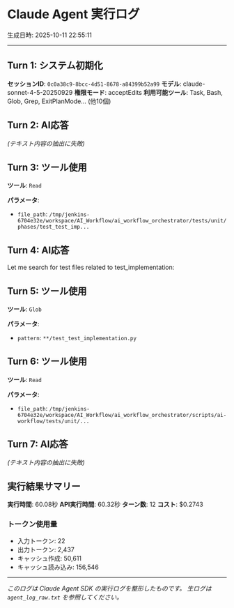 # Claude Agent 実行ログ

生成日時: 2025-10-11 22:55:11

---

## Turn 1: システム初期化

**セッションID**: `0c0a38c9-8bcc-4d51-8678-a84399b52a99`
**モデル**: claude-sonnet-4-5-20250929
**権限モード**: acceptEdits
**利用可能ツール**: Task, Bash, Glob, Grep, ExitPlanMode... (他10個)

## Turn 2: AI応答

*(テキスト内容の抽出に失敗)*

## Turn 3: ツール使用

**ツール**: `Read`

**パラメータ**:
- `file_path`: `/tmp/jenkins-6704e32e/workspace/AI_Workflow/ai_workflow_orchestrator/tests/unit/phases/test_test_imp...`

## Turn 4: AI応答

Let me search for test files related to test_implementation:

## Turn 5: ツール使用

**ツール**: `Glob`

**パラメータ**:
- `pattern`: `**/test_test_implementation.py`

## Turn 6: ツール使用

**ツール**: `Read`

**パラメータ**:
- `file_path`: `/tmp/jenkins-6704e32e/workspace/AI_Workflow/ai_workflow_orchestrator/scripts/ai-workflow/tests/unit/...`

## Turn 7: AI応答

*(テキスト内容の抽出に失敗)*

## 実行結果サマリー

**実行時間**: 60.08秒
**API実行時間**: 60.32秒
**ターン数**: 12
**コスト**: $0.2743

### トークン使用量
- 入力トークン: 22
- 出力トークン: 2,437
- キャッシュ作成: 50,611
- キャッシュ読み込み: 156,546

---

*このログは Claude Agent SDK の実行ログを整形したものです。*
*生ログは `agent_log_raw.txt` を参照してください。*